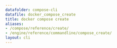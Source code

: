 ```yaml
---
datafolder: compose-cli
datafile: docker_compose_create
title: docker compose create
aliases:
- /compose/reference/create/
- /engine/reference/commandline/compose_create/
layout: cli
---
```


<!--
抱歉，此页面的内容是根据 Docker 源代码自动生成的。如果您想建议更改此处显示的文本，您需要通过搜索此仓库来找到该字符串：
https://github.com/docker/compose
-->
